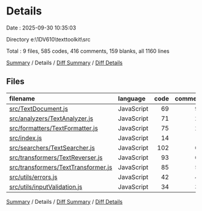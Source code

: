# Details

Date : 2025-09-30 10:35:03

Directory e:\\1DV610\\texttoolkit\\src

Total : 9 files,  585 codes, 416 comments, 159 blanks, all 1160 lines

[Summary](results.md) / Details / [Diff Summary](diff.md) / [Diff Details](diff-details.md)

## Files
| filename | language | code | comment | blank | total |
| :--- | :--- | ---: | ---: | ---: | ---: |
| [src/TextDocument.js](/src/TextDocument.js) | JavaScript | 69 | 97 | 44 | 210 |
| [src/analyzers/TextAnalyzer.js](/src/analyzers/TextAnalyzer.js) | JavaScript | 71 | 24 | 16 | 111 |
| [src/formatters/TextFormatter.js](/src/formatters/TextFormatter.js) | JavaScript | 75 | 26 | 19 | 120 |
| [src/index.js](/src/index.js) | JavaScript | 14 | 7 | 4 | 25 |
| [src/searchers/TextSearcher.js](/src/searchers/TextSearcher.js) | JavaScript | 102 | 65 | 29 | 196 |
| [src/transformers/TextReverser.js](/src/transformers/TextReverser.js) | JavaScript | 93 | 68 | 23 | 184 |
| [src/transformers/TextTransformer.js](/src/transformers/TextTransformer.js) | JavaScript | 85 | 50 | 13 | 148 |
| [src/utils/errors.js](/src/utils/errors.js) | JavaScript | 42 | 45 | 3 | 90 |
| [src/utils/inputValidation.js](/src/utils/inputValidation.js) | JavaScript | 34 | 34 | 8 | 76 |

[Summary](results.md) / Details / [Diff Summary](diff.md) / [Diff Details](diff-details.md)